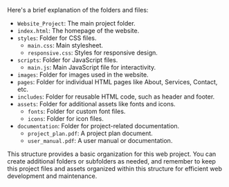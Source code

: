 Here's a brief explanation of the folders and files:

- `Website_Project`: The main project folder.
- `index.html`: The homepage of the website.
- `styles`: Folder for CSS files.
  - `main.css`: Main stylesheet.
  - `responsive.css`: Styles for responsive design.
- `scripts`: Folder for JavaScript files.
  - `main.js`: Main JavaScript file for interactivity.
- `images`: Folder for images used in the website.
- `pages`: Folder for individual HTML pages like About, Services, Contact, etc.
- `includes`: Folder for reusable HTML code, such as header and footer.
- `assets`: Folder for additional assets like fonts and icons.
  - `fonts`: Folder for custom font files.
  - `icons`: Folder for icon files.
- `documentation`: Folder for project-related documentation.
  - `project_plan.pdf`: A project plan document.
  - `user_manual.pdf`: A user manual or documentation.


This structure provides a basic organization for this web project. You can create additional folders or subfolders as needed, and remember to keep this project files and assets organized within this structure for efficient web development and maintenance.

